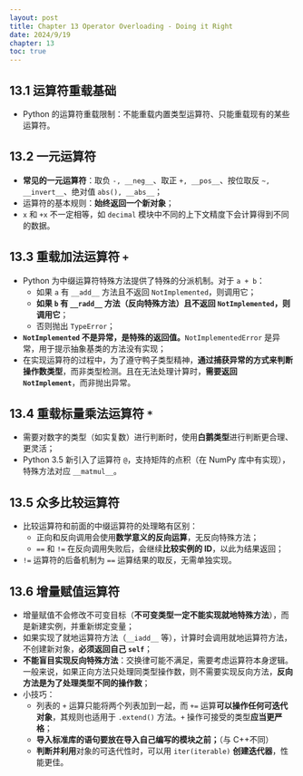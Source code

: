 ```yaml
---
layout: post
title: Chapter 13 Operator Overloading - Doing it Right
date: 2024/9/19
chapter: 13
toc: true
---
```


## 13.1 运算符重载基础

- Python 的运算符重载限制：不能重载内置类型运算符、只能重载现有的某些运算符。

## 13.2 一元运算符

- **常见的一元运算符**：取负 `-, __neg__`、取正 `+, __pos__`、按位取反 `~, __invert__`、绝对值 `abs(), __abs__`；
- 运算符的基本规则：**始终返回一个新对象**；
- `x` 和 `+x` 不一定相等，如 `decimal` 模块中不同的上下文精度下会计算得到不同的数据。

## 13.3 重载加法运算符 `+`

- Python 为中缀运算符特殊方法提供了特殊的分派机制。对于 `a + b`：
    - 如果 `a` 有 `__add__` 方法且不返回 `NotImplemented`，则调用它；
    - **如果 `b` 有 `__radd__` 方法（反向特殊方法）且不返回 `NotImplemented`，则调用它**；
    - 否则抛出 `TypeError`；
- **`NotImplemented` 不是异常，是特殊的返回值。**`NotImplementedError` 是异常，用于提示抽象基类的方法没有实现；
- 在实现运算符的过程中，为了遵守鸭子类型精神，**通过捕获异常的方式来判断操作数类型**，而非类型检测。且在无法处理计算时，**需要返回 `NotImplement`**，而非抛出异常。

## 13.4 重载标量乘法运算符 `*`

- 需要对数字的类型（如实复数）进行判断时，使用**白鹅类型**进行判断更合理、更灵活；
- Python 3.5 新引入了运算符 `@`，支持矩阵的点积（在 NumPy 库中有实现），特殊方法对应 `__matmul__`。

## 13.5 众多比较运算符

- 比较运算符和前面的中缀运算符的处理略有区别：
    - 正向和反向调用会使用**数学意义的反向运算**，无反向特殊方法；
    - `==` 和 `!=` 在反向调用失败后，会继续**比较实例的 ID**，以此为结果返回；
- `!=` 运算符的后备机制为 `==` 运算结果的取反，无需单独实现。

## 13.6 增量赋值运算符

- 增量赋值不会修改不可变目标（**不可变类型一定不能实现就地特殊方法**），而是新建实例，并重新绑定变量；
- 如果实现了就地运算符方法（`__iadd__` 等），计算时会调用就地运算符方法，不创建新对象，**必须返回自己 `self`**；
- **不能盲目实现反向特殊方法**：交换律可能不满足，需要考虑运算符本身逻辑。一般来说，如果正向方法只处理同类型操作数，则不需要实现反向方法，**反向方法是为了处理类型不同的操作数**；
- 小技巧：
    - 列表的 `+` 运算只能将两个列表加到一起，而 `+=` 运算**可以操作任何可迭代对象**，其规则也适用于 `.extend()` 方法。`+` 操作可接受的类型**应当更严格**；
    - **导入标准库的语句要放在导入自己编写的模块之前；**（与 C++不同）
    - **判断并利用**对象的可迭代性时，可以用 `iter(iterable)` **创建迭代器**，性能更佳。
